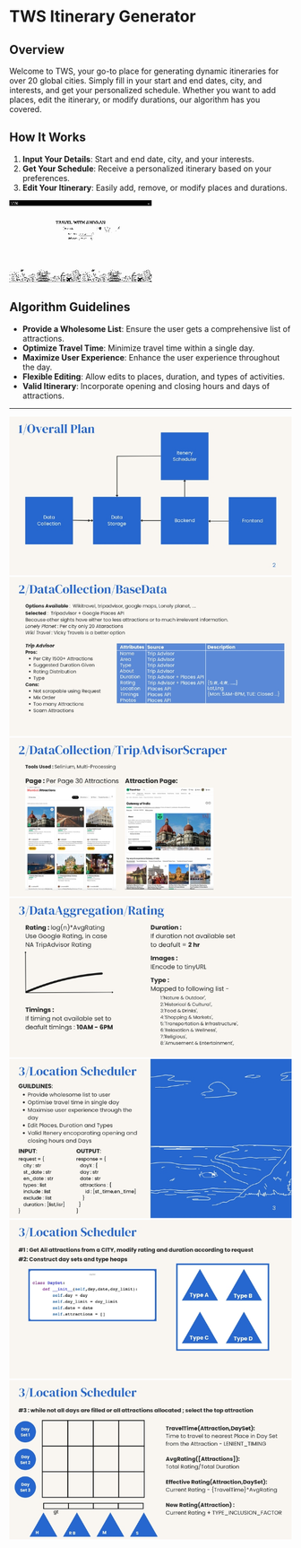 # TWS Itinerary Generator

## Overview
Welcome to TWS, your go-to place for generating dynamic itineraries for over 20 global cities. Simply fill in your start and end dates, city, and interests, and get your personalized schedule. Whether you want to add places, edit the itinerary, or modify durations, our algorithm has you covered.

## How It Works
1. **Input Your Details**: Start and end date, city, and your interests.
2. **Get Your Schedule**: Receive a personalized itinerary based on your preferences.
3. **Edit Your Itinerary**: Easily add, remove, or modify places and durations.

![TWS GIF](/readme_images/TWS.gif)

## Algorithm Guidelines
- **Provide a Wholesome List**: Ensure the user gets a comprehensive list of attractions.
- **Optimize Travel Time**: Minimize travel time within a single day.
- **Maximize User Experience**: Enhance the user experience throughout the day.
- **Flexible Editing**: Allow edits to places, duration, and types of activities.
- **Valid Itinerary**: Incorporate opening and closing hours and days of attractions.

---

![City 1](/readme_images/Algorithm_page-0003.jpg)
![City 1](/readme_images/Algorithm_page-0005.jpg)
![City 1](/readme_images/Algorithm_page-0006.jpg)
![City 1](/readme_images/Algorithm_page-0010.jpg)
![City 1](/readme_images/Algorithm_page-0013.jpg)
![City 1](/readme_images/Algorithm_page-0014.jpg)
![City 1](/readme_images/Algorithm_page-0015.jpg)
